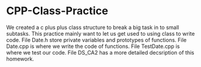 # CPP-Class-Practice
We created a c plus plus class structure to break a big task in to small subtasks. This practice mainly want to let us get used to using class to write code. 
File Date.h store private variables and prototypes of functions. File Date.cpp is where we write the code of functions. File TestDate.cpp is where we test our code.
File DS_CA2 has a more detailed decsription of this homework.
